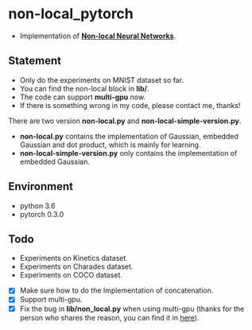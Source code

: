 # non-local_pytorch
- Implementation of [**Non-local Neural Networks**](https://arxiv.org/abs/1711.07971).

## Statement
- Only do the experiments on MNIST dataset so far.
- You can find the non-local block in **lib/**. 
- The code can support **multi-gpu** now.
- If there is something wrong in my code, please contact me, thanks!

There are two version **non-local.py** and **non-local-simple-version.py**. 

- **non-local.py** contains the implementation of Gaussian, embedded Gaussian and  dot product, which is mainly for learning.
- **non-local-simple-version.py** only contains  the implementation of embedded Gaussian.

## Environment
- python 3.6
- pytorch 0.3.0

## Todo
- Experiments on Kinetics dataset.
- Experiments on Charades dataset.
- Experiments on COCO dataset.
- [x] Make sure how to do the Implementation of concatenation.
- [x] Support multi-gpu.
- [x] Fix the bug in **lib/non_local.py** when using multi-gpu (thanks for the person who shares the reason, you can find it in [here](https://github.com/pytorch/pytorch/issues/8637)).